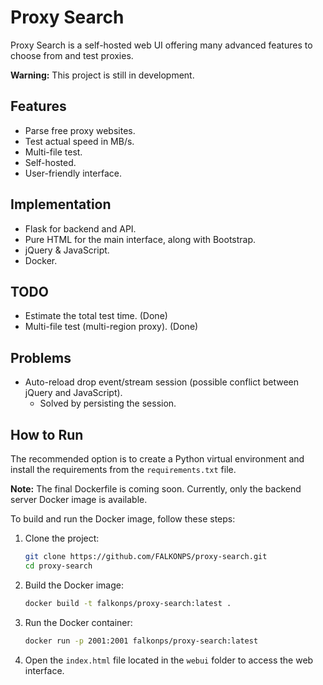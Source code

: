 # Proxy Search

Proxy Search is a self-hosted web UI offering many advanced features to choose from and test proxies.

**Warning:** This project is still in development.

## Features

- Parse free proxy websites.
- Test actual speed in MB/s.
- Multi-file test.
- Self-hosted.
- User-friendly interface.

## Implementation

- Flask for backend and API.
- Pure HTML for the main interface, along with Bootstrap.
- jQuery & JavaScript.
- Docker.

## TODO

- Estimate the total test time. (Done)
- Multi-file test (multi-region proxy). (Done)

## Problems

- Auto-reload drop event/stream session (possible conflict between jQuery and JavaScript).
  - Solved by persisting the session.

## How to Run

The recommended option is to create a Python virtual environment and install the requirements from the `requirements.txt` file.

**Note:** The final Dockerfile is coming soon. Currently, only the backend server Docker image is available.

To build and run the Docker image, follow these steps:

1. Clone the project:

   ```bash
   git clone https://github.com/FALKONPS/proxy-search.git
   cd proxy-search
   ```

2. Build the Docker image:

   ```bash
   docker build -t falkonps/proxy-search:latest .
   ```

3. Run the Docker container:

   ```bash
   docker run -p 2001:2001 falkonps/proxy-search:latest
   ```

4. Open the `index.html` file located in the `webui` folder to access the web interface.
